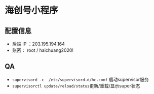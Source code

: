 # 海创号小程序

## 配置信息

- 后端 IP ：203.195.194.164
- 账密： root / haichuang2020!

## QA

- ```supervisord -c  /etc/supervisord.d/hc.conf``` 启动supervisor服务
- ```supervisorctl update/reload/status```更新/重载/显示super状态 

